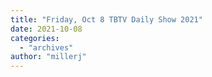 ```yaml
---
title: "Friday, Oct 8 TBTV Daily Show 2021"
date: 2021-10-08
categories: 
  - "archives"
author: "millerj"
---
```



